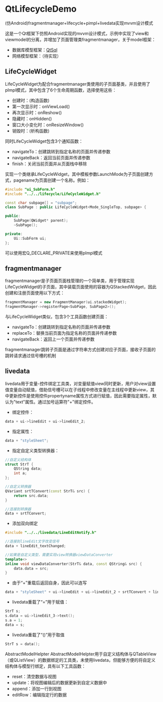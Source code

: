 # QtLifecycleDemo
(仿Android)fragmentmanager+lifecycle+pimpl+livedata实现mvvm设计模式

这是一个Qt框架下仿照Android实现的mvvm设计模式，示例中实现了view和viewmodel的分离，并增加了页面管理类fragmentmanager，关于model框架：
- 数据库模型框架：[QtSql](https://github.com/daonvshu/QtDao) 
- 网络模型框架：（待实现）

## LifeCycleWidget
LifeCycleWidget为配合fragmentmanager类使用的子页面基类，并且使用了pImpl模式，其中包含了6个生命周期函数，选择使用这些：
- 创建时：(构造函数)
- 第一次显示时：onViewLoad()
- 再次显示时：onReshow()
- 隐藏时：onHidden()
- 窗口大小变化时：onResizeWindow()
- 销毁时：(析构函数)

同时LifeCycleWidget包含3个通知函数：
- navigateTo：创建跳转到指定名称的页面并传递参数
- navigateBack：返回当前页面并传递参数
- finish：关闭当前页面并从页面栈中移除

实现一个类继承LifeCycleWidget，其中模板参数LaunchMode为子页面创建方式，pagename为页面创建一个名称。例如：
```c++
#include "ui_SubForm.h"
#include "../../lifecycle/LifeCycleWidget.h" 

const char subpage[] = "subpage";
class SubPage : public LifeCycleWidget<Mode_SingleTop, subpage> {

public:
    SubPage(QWidget* parent);
    ~SubPage();

private:
    Ui::SubForm ui;
};
```
可以使用宏Q_DECLARE_PRIVATE来使用pImpl模式

## fragmentmanager
fragmentmanager是子页面页面栈管理的一个简单类，用于管理实现LifeCycleWidget的子页面，其中装载页面使用的容器为QStackedWidget，因此创建和注册页面使用以下方式：
```c++
fragmentManager = new FragmentManager(ui.stackedWidget);
fragmentManager->registerPage<SubPage, SubPage2>();
```
与LifeCycleWidget类似，包含3个工具函数创建页面：
- navigateTo：创建跳转到指定名称的页面并传递参数
- replaceTo：替换当前页面为指定名称的页面并传递参数
- navigateBack：返回上一个页面并传递参数

fragmentmanager跳转子页面是通过字符串方式创建对应子页面，接收子页面的跳转请求通过信号槽的机制

## livedata
livedata用于变量-控件绑定工具类，对变量赋值view同时更新，用户对view设置值变量自动赋值，借助信号槽可以在子线程中修改变量在主线程中更新view，其中更新控件是使用控件propertyname属性方式进行赋值，因此需要指定属性，默认为"text"属性。通过加号运算符"+"绑定控件。
- 绑定控件：
```c++
data + ui->lineEdit + ui->lineEdit_2;
```
- 指定属性：
```c++
data + "styleSheet";
```
- 指定自定义类型转换器：
```c++
//自定义结构体
struct StrT {
    QString data;
    int a;
};

//自定义转换器
QVariant srtTConvert(const StrT& src) {
    return src.data;
}

//连接到转换器
data + srtTConvert;
```
- 添加双向绑定
```c++
#include "../../livedata/LineEditNotify.h"

//连接到lineEdit文字改变信号
data + lineEdit_textChanged;

//如果是自定义类型，需要实现view转换器viewDataConverter
template<>
inline void viewDataConverter(StrT& data, const QString& src) {
    data.data = src;
}
```
- 由于“+”重载后返回自身，因此可以连写
```c++
data + "styleSheet" + ui->lineEdit + ui->lineEdit_2 + srtTConvert + lineEdit_textChanged;
```
- livedata重载了“=”用于赋值：
```c++
StrT s;
s.data = ui->lineEdit_3->text();
s.a = 1;
data = s;
```
- livedata重载了“()”用于取值
```c++
StrT s = data();
```

AbstractModelHelpter
AbstractModelHelpter用于自定义结构体与QTableView（或QListView）的数据绑定的工具类，未使用livedata，但能够方便的将自定义结构体与模型行绑定，具有以下工具函数：
- reset：清空数据与视图
- update：将视图编辑后的数据更新到自定义数据中
- append：添加一行到视图
- editRow：编辑指定行的数据
